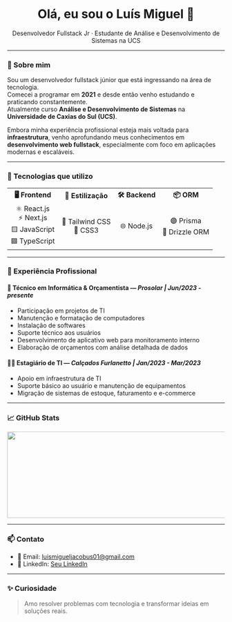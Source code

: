 <h1 align="center">Olá, eu sou o Luís Miguel 👋</h1>

<p align="center">
  Desenvolvedor Fullstack Jr · Estudante de Análise e Desenvolvimento de Sistemas na UCS
</p>

---

### 🧠 Sobre mim

Sou um desenvolvedor fullstack júnior que está ingressando na área de tecnologia.  
Comecei a programar em **2021** e desde então venho estudando e praticando constantemente.  
Atualmente curso **Análise e Desenvolvimento de Sistemas** na **Universidade de Caxias do Sul (UCS)**.

Embora minha experiência profissional esteja mais voltada para **infraestrutura**, venho aprofundando meus conhecimentos em **desenvolvimento web fullstack**, especialmente com foco em aplicações modernas e escaláveis.

---

### 🔧 Tecnologias que utilizo

<table>
  <tr>
    <th align="center">🖥️ Frontend</th>
    <th align="center">🎨 Estilização</th>
    <th align="center">🛠️ Backend</th>
    <th align="center">📦 ORM</th>
  </tr>
  <tr>
    <td align="center">
      ⚛️ React.js <br />
      ⚡ Next.js <br />
      🟨 JavaScript <br />
      🟦 TypeScript
    </td>
    <td align="center">
      💨 Tailwind CSS <br />
      🎨 CSS3
    </td>
    <td align="center">
      🌐 Node.js
    </td>
    <td align="center">
      🟣 Prisma <br />
      🌱 Drizzle ORM
    </td>
  </tr>
</table>

---

### 💼 Experiência Profissional

#### 🏢 **Técnico em Informática & Orçamentista** — *Prosolar | Jun/2023 - presente*
- Participação em projetos de TI
- Manutenção e formatação de computadores
- Instalação de softwares
- Suporte técnico aos usuários
- Desenvolvimento de aplicativo web para monitoramento interno
- Elaboração de orçamentos com análise detalhada de dados

#### 🧑‍💼 **Estagiário de TI** — *Calçados Furlanetto | Jan/2023 - Mar/2023*
- Apoio em infraestrutura de TI
- Suporte básico ao usuário e manutenção de equipamentos
- Migração de sistemas de estoque, faturamento e e-commerce

---

### 📈 GitHub Stats

<div align="center">
  <img height="200" width="800" src="https://github-readme-stats.vercel.app/api?username=luismiguel&show_icons=true&theme=radical" />
</div>

---

### 📫 Contato

- 📧 Email: luismigueljacobus01@gmail.com
- 💼 LinkedIn: [Seu LinkedIn](https://www.linkedin.com/in/luis-miguel-a41975247/)

---

### ✨ Curiosidade
> Amo resolver problemas com tecnologia e transformar ideias em soluções reais.

